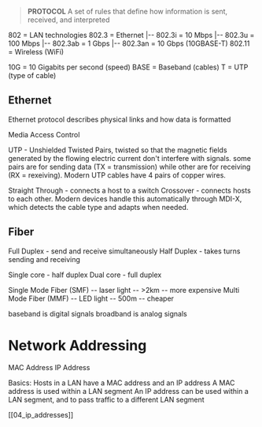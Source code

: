 <!-- TO-DO: link a page for protocols here, could use Cerny's lecture -->
> **PROTOCOL**
> A set of rules that define how information is sent, received, and interpreted

802 = LAN technologies
802.3 = Ethernet
|-- 802.3i = 10 Mbps
|-- 802.3u = 100 Mbps
|-- 802.3ab = 1 Gbps
|-- 802.3an = 10 Gbps (10GBASE-T)
802.11 = Wireless (WiFi)

10G = 10 Gigabits per second (speed)
BASE = Baseband (cables)
T = UTP (type of cable)

## Ethernet
Ethernet protocol describes physical links and how data is formatted

Media Access Control

UTP - Unshielded Twisted Pairs, twisted so that the magnetic fields generated by the flowing electric current don't interfere with signals. some pairs are for sending data (TX = transmission) while other are for receiving (RX = rexeiving). Modern UTP cables have 4 pairs of copper wires.

Straight Through - connects a host to a switch
Crossover - connects hosts to each other. Modern devices handle this automatically through MDI-X, which detects the cable type and adapts when needed.


## Fiber
Full Duplex - send and receive simultaneously
Half Duplex - takes turns sending and receiving

Single core - half duplex
Dual core - full duplex

Single Mode Fiber (SMF) -- laser light -- >2km -- more expensive
Multi Mode Fiber (MMF) -- LED light -- 500m -- cheaper

<!-- move and define -->
baseband is digital signals
broadband is analog signals

# Network Addressing
MAC Address
IP Address

Basics:
Hosts in a LAN have a MAC address and an IP address
A MAC address is used within a LAN segment
An IP address can be used within a LAN segment, and to pass traffic to a different LAN segment

[[04_ip_addresses]]